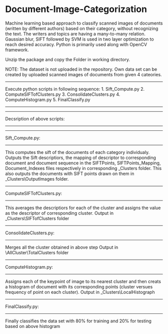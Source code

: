 # Document-Image-Categorization
Machine learning based approach to classify scanned images of documents (written by different authors) based on their category, without recognizing the text. The writers and topics are having a many-to-many relation. Gaussian blur, SIFT followed by SVM is used in two layer optimization to reach desired accuracy. Python is primarily used along with OpenCV framework.

Unzip the package and copy the Folder in working directory.

NOTE: The dataset is not uploaded in the repository. Own data set can be created by uploaded scanned images of documents from given 4 cateories.


*************************
Execute python scripts in following sequence:
	1. Sift_Compute.py
	2. ComputeSIFTofClusters.py
	3. ConsolidateClusters.py
	4. ComputeHistogram.py
	5. FinalClassify.py
	
*************************


	
**************************	
Decsription of above scripts:
**************************


****************
Sift_Compute.py:
**************** 
This computes the sift of the documents of each category individualy. Outputs the Sift descriptiors, the mapping of descriptor to corresponding document and document sequence in the SIFTPoints, SIFTPoints_Mapping, Document_Indexes files respectively in corresponding <category>_Clusters folder.
This also outputs the documents with SIFT points drawn on them in <category>_Clusters\OutputImages folder.

************************
ComputeSIFTofClusters.py:
************************
This averages the descriptiors for each of the cluster and assigns the value as the descriptor of corresponding cluster.
Output in <category>_Clusters\SIFTofClusters folder

**********************
ConsolidateClusters.py:
**********************
Merges all the cluster obtained in above step
Output in \AllCluster\TotalClusters folder

*******************
ComputeHistogram.py:
*******************
Assigns each of the keypoint of image to its nearest cluster and then creats a histogram of document with its corresponding points (cluster versues frequency of point on each cluster).
Output in <category>_Clusters\LocalHistograph

****************
FinalClassify.py:
****************
Finally classifies the data set with 80% for training and 20% for testing based on above histogram


